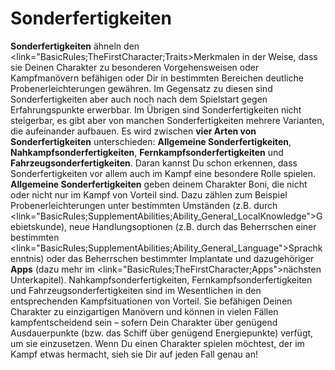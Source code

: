 # Sonderfertigkeiten

**Sonderfertigkeiten** ähneln den <link="BasicRules;TheFirstCharacter;Traits>Merkmalen</link> in der Weise, dass sie Deinen Charakter zu besonderen Vorgehensweisen oder Kampfmanövern befähigen oder Dir in bestimmten Bereichen deutliche Probenerleichterungen gewähren. Im Gegensatz zu diesen sind Sonderfertigkeiten aber auch noch nach dem Spielstart gegen Erfahrungspunkte erwerbbar. Im Übrigen sind Sonderfertigkeiten nicht steigerbar, es gibt aber von manchen Sonderfertigkeiten mehrere Varianten, die aufeinander aufbauen. Es wird zwischen **vier Arten von Sonderfertigkeiten** unterschieden: **Allgemeine Sonderfertigkeiten**, **Nahkampfsonderfertigkeiten**, **Fernkampfsonderfertigkeiten** und **Fahrzeugsonderfertigkeiten**. Daran kannst Du schon erkennen, dass Sonderfertigkeiten vor allem auch im Kampf eine besondere Rolle spielen.
**Allgemeine Sonderfertigkeiten** geben deinem Charakter Boni, die nicht oder nicht nur im Kampf von Vorteil sind. Dazu zählen zum Beispiel Probenerleichterungen unter bestimmten Umständen (z.B. durch <link="BasicRules;SupplementAbilities;Ability_General_LocalKnowledge">Gebietskunde</link>), neue Handlungsoptionen (z.B. durch das Beherrschen einer bestimmten <link="BasicRules;SupplementAbilities;Ability_General_Language">Sprachkenntnis</link>) oder das Beherrschen bestimmter Implantate und dazugehöriger **Apps** (dazu mehr im <link="BasicRules;TheFirstCharacter;Apps">nächsten Unterkapitel</link>).
Nahkampfsonderfertigkeiten, Fernkampfsonderfertigkeiten und Fahrzeugsonderfertigkeiten sind im Wesentlichen in den entsprechenden Kampfsituationen von Vorteil. Sie befähigen Deinen Charakter zu einzigartigen Manövern und können in vielen Fällen kampfentscheidend sein – sofern Dein Charakter über genügend Ausdauerpunkte (bzw. das Schiff über genügend Energiepunkte) verfügt, um sie einzusetzen. Wenn Du einen Charakter spielen möchtest, der im Kampf etwas hermacht, sieh sie Dir auf jeden Fall genau an!

